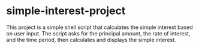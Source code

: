 # simple-interest-project
This project is a simple shell script that calculates the simple interest based on user input.
The script asks for the principal amount, the rate of interest, and the time period, then calculates and displays the simple interest.
